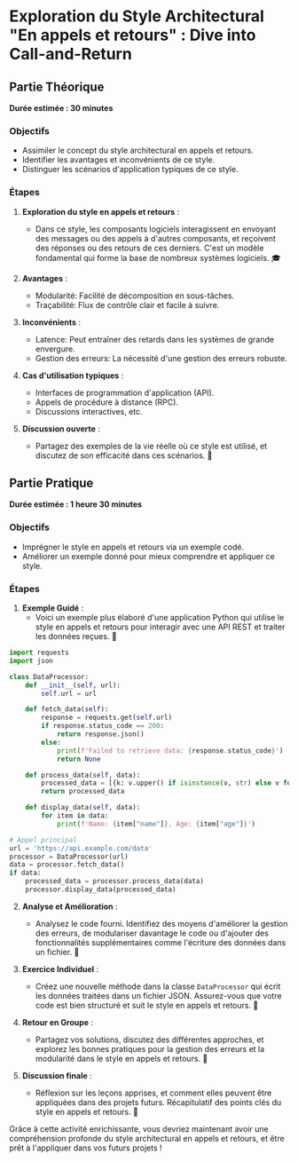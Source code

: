 # Exploration du Style Architectural "En appels et retours" : Dive into Call-and-Return

## Partie Théorique
**Durée estimée : 30 minutes**

### Objectifs
- Assimiler le concept du style architectural en appels et retours.
- Identifier les avantages et inconvénients de ce style.
- Distinguer les scénarios d'application typiques de ce style.

### Étapes

1. **Exploration du style en appels et retours** : 
   - Dans ce style, les composants logiciels interagissent en envoyant des messages ou des appels à d'autres composants, et reçoivent des réponses ou des retours de ces derniers. C'est un modèle fondamental qui forme la base de nombreux systèmes logiciels. 🎓

2. **Avantages** :
   - Modularité: Facilité de décomposition en sous-tâches.
   - Traçabilité: Flux de contrôle clair et facile à suivre.

3. **Inconvénients** :
   - Latence: Peut entraîner des retards dans les systèmes de grande envergure.
   - Gestion des erreurs: La nécessité d'une gestion des erreurs robuste.

4. **Cas d'utilisation typiques** :
   - Interfaces de programmation d'application (API).
   - Appels de procédure à distance (RPC).
   - Discussions interactives, etc.

5. **Discussion ouverte** : 
   - Partagez des exemples de la vie réelle où ce style est utilisé, et discutez de son efficacité dans ces scénarios. 💬

## Partie Pratique
**Durée estimée : 1 heure 30 minutes**

### Objectifs
- Imprégner le style en appels et retours via un exemple codé.
- Améliorer un exemple donné pour mieux comprendre et appliquer ce style.

### Étapes

1. **Exemple Guidé** :
   - Voici un exemple plus élaboré d'une application Python qui utilise le style en appels et retours pour interagir avec une API REST et traiter les données reçues. 🐍

```python
import requests
import json

class DataProcessor:
    def __init__(self, url):
        self.url = url

    def fetch_data(self):
        response = requests.get(self.url)
        if response.status_code == 200:
            return response.json()
        else:
            print(f'Failed to retrieve data: {response.status_code}')
            return None

    def process_data(self, data):
        processed_data = [{k: v.upper() if isinstance(v, str) else v for k, v in item.items()} for item in data]
        return processed_data

    def display_data(self, data):
        for item in data:
            print(f'Name: {item["name"]}, Age: {item["age"]}')

# Appel principal
url = 'https://api.example.com/data'
processor = DataProcessor(url)
data = processor.fetch_data()
if data:
    processed_data = processor.process_data(data)
    processor.display_data(processed_data)
```

2. **Analyse et Amélioration** :
   - Analysez le code fourni. Identifiez des moyens d'améliorer la gestion des erreurs, de modulariser davantage le code ou d'ajouter des fonctionnalités supplémentaires comme l'écriture des données dans un fichier. 🔄

3. **Exercice Individuel** :
   - Créez une nouvelle méthode dans la classe `DataProcessor` qui écrit les données traitées dans un fichier JSON. Assurez-vous que votre code est bien structuré et suit le style en appels et retours. 🚀

4. **Retour en Groupe** :
   - Partagez vos solutions, discutez des différentes approches, et explorez les bonnes pratiques pour la gestion des erreurs et la modularité dans le style en appels et retours. 🤗

5. **Discussion finale** :
   - Réflexion sur les leçons apprises, et comment elles peuvent être appliquées dans des projets futurs. Récapitulatif des points clés du style en appels et retours. 🎉

Grâce à cette activité enrichissante, vous devriez maintenant avoir une compréhension profonde du style architectural en appels et retours, et être prêt à l'appliquer dans vos futurs projets !